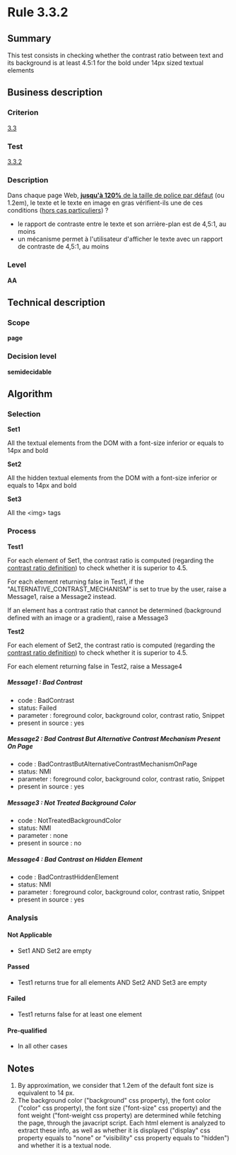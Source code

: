 # Rule 3.3.2
## Summary

This test consists in checking whether the contrast ratio between text
and its background is at least 4.5:1 for the bold under 14px sized
textual elements

## Business description

### Criterion

[3.3](http://references.modernisation.gouv.fr/sites/default/files/RGAA3_RC2-1/referentiel_technique.htm#crit-3-3)

### Test

[3.3.2](http://references.modernisation.gouv.fr/sites/default/files/RGAA3_RC2-1/referentiel_technique.htm#test-3-3-2)

### Description

Dans chaque page Web, <a href="http://references.modernisation.gouv.fr/sites/default/files/RGAA3_RC2-1/glossaire.htm#mTailleCaract%C3%A8re"><strong>jusqu'&agrave; 120%</strong> de la taille de police par d&eacute;faut</a> (ou 1.2em), le texte et le texte en image en gras v&eacute;rifient-ils une de ces conditions (<a href="http://references.modernisation.gouv.fr/sites/default/files/RGAA3_RC2-1/cas_particulier.htm#cpCrit3-" title="Cas particuliers pour le crit&egrave;re 3.3">hors cas particuliers</a>) ? 
 
 *  le rapport de contraste entre le texte et son arri&egrave;re-plan est de 4,5:1, au moins 
 * un m&eacute;canisme permet &agrave; l'utilisateur d'afficher le texte avec un rapport de contraste de 4,5:1, au moins 


### Level

**AA**

## Technical description

### Scope

**page**

### Decision level

**semidecidable**

## Algorithm

### Selection

**Set1**

All the textual elements from the DOM with a font-size inferior or
equals to 14px and bold

**Set2**

All the hidden textual elements from the DOM with a font-size inferior
or equals to 14px and bold

**Set3**

All the <img\> tags

### Process

**Test1**

For each element of Set1, the contrast ratio is computed (regarding the
[contrast ratio
definition](http://www.w3.org/TR/WCAG20/#contrast-ratiodef)) to check
whether it is superior to 4.5.

For each element returning false in Test1, if the
"ALTERNATIVE\_CONTRAST\_MECHANISM" is set to true by the user, raise a
Message1, raise a Message2 instead.

If an element has a contrast ratio that cannot be determined (background
defined with an image or a gradient), raise a Message3

**Test2**

For each element of Set2, the contrast ratio is computed (regarding the
[contrast ratio
definition](http://www.w3.org/TR/WCAG20/#contrast-ratiodef)) to check
whether it is superior to 4.5.

For each element returning false in Test2, raise a Message4

##### Message1 : Bad Contrast

-   code : BadContrast
-   status: Failed
-   parameter : foreground color, background color, contrast ratio,
    Snippet
-   present in source : yes

##### Message2 : Bad Contrast But Alternative Contrast Mechanism Present On Page

-   code : BadContrastButAlternativeContrastMechanismOnPage
-   status: NMI
-   parameter : foreground color, background color, contrast ratio,
    Snippet
-   present in source : yes

##### Message3 : Not Treated Background Color

-   code : NotTreatedBackgroundColor
-   status: NMI
-   parameter : none
-   present in source : no

##### Message4 : Bad Contrast on Hidden Element

-   code : BadContrastHiddenElement
-   status: NMI
-   parameter : foreground color, background color, contrast ratio,
    Snippet
-   present in source : yes

### Analysis

#### Not Applicable

-   Set1 AND Set2 are empty

#### Passed

-   Test1 returns true for all elements AND Set2 AND Set3 are empty

#### Failed

-   Test1 returns false for at least one element

#### Pre-qualified

-   In all other cases

## Notes

1.  By approximation, we consider that 1.2em of the default font size is
    equivalent to 14 px.
2.  The background color ("background" css property), the font color
    ("color" css property), the font size ("font-size" css property) and
    the font weight ("font-weight css property) are determined while
    fetching the page, through the javacript script. Each html element
    is analyzed to extract these info, as well as whether it is
    displayed ("display" css property equals to "none" or "visibility"
    css property equals to "hidden") and whether it is a textual node.

